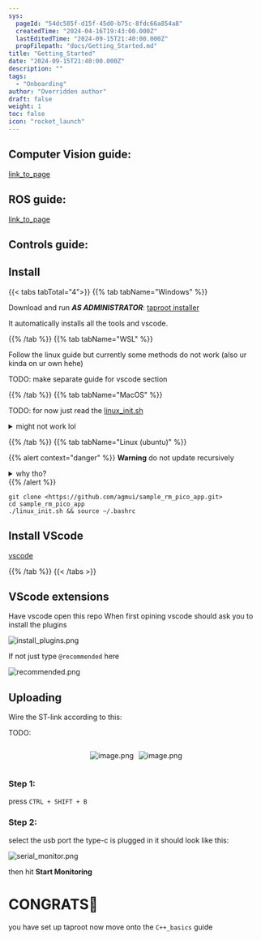 ```yaml
---
sys:
  pageId: "54dc585f-d15f-45d0-b75c-8fdc66a854a8"
  createdTime: "2024-04-16T19:43:00.000Z"
  lastEditedTime: "2024-09-15T21:40:00.000Z"
  propFilepath: "docs/Getting_Started.md"
title: "Getting_Started"
date: "2024-09-15T21:40:00.000Z"
description: ""
tags:
  - "Onboarding"
author: "Overridden author"
draft: false
weight: 1
toc: false
icon: "rocket_launch"
---
```


## Computer Vision guide:

[link_to_page](86d45bc0-388b-4d26-8848-44f255f73d0e)

## ROS guide:

[link_to_page](3c76c1de-ec8f-46d6-8b0a-294005edc2d5)

## Controls guide:

## Install

{{< tabs tabTotal="4">}}
{{% tab tabName="Windows" %}}

Download and run _**AS ADMINISTRATOR**_: [taproot installer](https://github.com/Thornbots/TeachingFreshies/releases/tag/1.0)

It automatically installs all the tools and vscode.

{{% /tab %}}
{{% tab tabName="WSL" %}}

Follow the linux guide but currently some methods do not work (also ur kinda on ur own hehe)

TODO: make separate guide for vscode section

{{% /tab %}}
{{% tab tabName="MacOS" %}}

TODO: for now just read the [linux_init.sh](https://github.com/agmui/sample_rm_pico_app/blob/main/linux_init.sh)

<details>
<summary>might not work lol</summary>

`brew install libusb pkg-config`

Next install: [vscode](https://code.visualstudio.com/Download)

</details>

{{% /tab %}}
{{% tab tabName="Linux (ubuntu)" %}}

{{% alert context="danger" %}}
**Warning** do not update recursively
<details>
<summary>why tho?</summary>
There are some submodules that may go on for a while (like tinyusb) and I highly
recommend you don't need to get them.
If you want to see what submodules I update just look in `linux_init.sh`
</details>
{{% /alert %}}

```shell
git clone <https://github.com/agmui/sample_rm_pico_app.git>
cd sample_rm_pico_app
./linux_init.sh && source ~/.bashrc
```

## Install VScode

[vscode](https://code.visualstudio.com/Download)

{{% /tab %}}
{{< /tabs >}}

## VScode extensions

Have vscode open this repo
When first opining vscode should ask you to install the plugins

![install_plugins.png](https://prod-files-secure.s3.us-west-2.amazonaws.com/d518164a-d88e-44d1-a4ee-3adb3bd8bce0/89bd30f0-1825-4e77-867b-0a41ce370880/install_plugins.png?X-Amz-Algorithm=AWS4-HMAC-SHA256&X-Amz-Content-Sha256=UNSIGNED-PAYLOAD&X-Amz-Credential=ASIAZI2LB466WWBDMZRG%2F20250415%2Fus-west-2%2Fs3%2Faws4_request&X-Amz-Date=20250415T022240Z&X-Amz-Expires=3600&X-Amz-Security-Token=IQoJb3JpZ2luX2VjEJr%2F%2F%2F%2F%2F%2F%2F%2F%2F%2FwEaCXVzLXdlc3QtMiJHMEUCIQC1LPE14wPDAA%2FRfIOuHRZ41TP7K%2F02d9OWgk%2FyQQCBLwIgJyKofh6zwwbaywmfgkrcmiE05UcKnlYlU2ean8eWHNMq%2FwMIIxAAGgw2Mzc0MjMxODM4MDUiDH05oYDjreM4k5EOIyrcAy2x8Ng%2BVJWvpHV5r1sjb8nLQaWJnT0VGeYrorgeaPdWQE8wWQjTFo%2BUkc2KoQpkWOinNSIHCSlsGgG0zfDpHO3USuY%2B6lOeF%2BHdk61NHm17nd48wdsVdxKRvJKCYCaVgPBlotpFcygfArP234LnApP2pk%2Ft2W31OUSNdQKESnw%2F0zbpIzoqohhF10wAnuhzfI4c%2BL6rK9OfFIaiOpALoTtPwDRr6rwFWzUpPTUw10Tt4tMBHX%2FcTk0ofoXXV9sPFGa%2BMjJ53xjcVLF1Fyfg8pBGGnNmYaiDH6kx0OCwgKxfZ9Z386EqdjjAq735WtJOpxyBYj1%2F0ew04Bb7IMhoDueq1nAmeEIUkkxeZ6GL0ARp8mji4ichJ9yQYbnTNzCIya7bEg5Y0IV1AkFmNcAUZoiP8lmgmckgABPKIY0Lk%2FiTXLji8GfJ9LRDXcYOcbtvu%2BVI5xZoGzERTy%2BZuBca43o5a0MKZxZXTnGE2MR3tAGoQjqae90T51fr2Uavh%2Fks3%2F4KTDQRmfBoXOB73P0b0MuekfaIqwSEXxEd1rSMin%2FXXpVXiLRbbQoFEEG89TxTxDFtaiSeVjZ3NTOZIdUOZPWs1V8ghS5Kv00gZHuwghqnpqWJyEGyRpEn%2Bnl8MMf59r8GOqUBnwQ3y%2FRpnqQgTHf%2BZnmwIK%2Fkb6HK2E0WKHv4xC%2Fb1Q0V3tFRLJ2jj2MkrAit%2FtlXtoHs7g1OaaJGa%2FzNxCoQbCFoOEuKPg4yI8%2BNm0kktePBIZo7LctikEK2YmFqVgL%2FAPD7PUSG0wBdQlQvHe1pMa2OHKtI6eKt40TLKLBFkdIo9a%2FTsRkmYnfAZuKkb2HxdvEOvkgQmLKaXKaOAeg7iblE3C7L&X-Amz-Signature=17203e439b218e7061a040392c1f8136816e2cb769f16268cf5d5882ca5b20e9&X-Amz-SignedHeaders=host&x-id=GetObject)

If not just type `@recommended` here  

![recommended.png](https://prod-files-secure.s3.us-west-2.amazonaws.com/d518164a-d88e-44d1-a4ee-3adb3bd8bce0/61e661e9-5d85-4dfc-be0d-8d2097a5e793/recommended.png?X-Amz-Algorithm=AWS4-HMAC-SHA256&X-Amz-Content-Sha256=UNSIGNED-PAYLOAD&X-Amz-Credential=ASIAZI2LB466WWBDMZRG%2F20250415%2Fus-west-2%2Fs3%2Faws4_request&X-Amz-Date=20250415T022240Z&X-Amz-Expires=3600&X-Amz-Security-Token=IQoJb3JpZ2luX2VjEJr%2F%2F%2F%2F%2F%2F%2F%2F%2F%2FwEaCXVzLXdlc3QtMiJHMEUCIQC1LPE14wPDAA%2FRfIOuHRZ41TP7K%2F02d9OWgk%2FyQQCBLwIgJyKofh6zwwbaywmfgkrcmiE05UcKnlYlU2ean8eWHNMq%2FwMIIxAAGgw2Mzc0MjMxODM4MDUiDH05oYDjreM4k5EOIyrcAy2x8Ng%2BVJWvpHV5r1sjb8nLQaWJnT0VGeYrorgeaPdWQE8wWQjTFo%2BUkc2KoQpkWOinNSIHCSlsGgG0zfDpHO3USuY%2B6lOeF%2BHdk61NHm17nd48wdsVdxKRvJKCYCaVgPBlotpFcygfArP234LnApP2pk%2Ft2W31OUSNdQKESnw%2F0zbpIzoqohhF10wAnuhzfI4c%2BL6rK9OfFIaiOpALoTtPwDRr6rwFWzUpPTUw10Tt4tMBHX%2FcTk0ofoXXV9sPFGa%2BMjJ53xjcVLF1Fyfg8pBGGnNmYaiDH6kx0OCwgKxfZ9Z386EqdjjAq735WtJOpxyBYj1%2F0ew04Bb7IMhoDueq1nAmeEIUkkxeZ6GL0ARp8mji4ichJ9yQYbnTNzCIya7bEg5Y0IV1AkFmNcAUZoiP8lmgmckgABPKIY0Lk%2FiTXLji8GfJ9LRDXcYOcbtvu%2BVI5xZoGzERTy%2BZuBca43o5a0MKZxZXTnGE2MR3tAGoQjqae90T51fr2Uavh%2Fks3%2F4KTDQRmfBoXOB73P0b0MuekfaIqwSEXxEd1rSMin%2FXXpVXiLRbbQoFEEG89TxTxDFtaiSeVjZ3NTOZIdUOZPWs1V8ghS5Kv00gZHuwghqnpqWJyEGyRpEn%2Bnl8MMf59r8GOqUBnwQ3y%2FRpnqQgTHf%2BZnmwIK%2Fkb6HK2E0WKHv4xC%2Fb1Q0V3tFRLJ2jj2MkrAit%2FtlXtoHs7g1OaaJGa%2FzNxCoQbCFoOEuKPg4yI8%2BNm0kktePBIZo7LctikEK2YmFqVgL%2FAPD7PUSG0wBdQlQvHe1pMa2OHKtI6eKt40TLKLBFkdIo9a%2FTsRkmYnfAZuKkb2HxdvEOvkgQmLKaXKaOAeg7iblE3C7L&X-Amz-Signature=a08f8aa8830b145897b68babb0738fe6ee68a66bacce53427ffaf980924c1c23&X-Amz-SignedHeaders=host&x-id=GetObject)

## Uploading

Wire the ST-link according to this:

TODO:

<div style="display: flex;flex-direction: row; column-gap:10px; max-width: 630px;justify-content: center;">
<div>

![image.png](https://prod-files-secure.s3.us-west-2.amazonaws.com/d518164a-d88e-44d1-a4ee-3adb3bd8bce0/210ecb78-1116-4d7b-b9b7-2292f66fa2c2/image.png?X-Amz-Algorithm=AWS4-HMAC-SHA256&X-Amz-Content-Sha256=UNSIGNED-PAYLOAD&X-Amz-Credential=ASIAZI2LB466UEUZW22X%2F20250415%2Fus-west-2%2Fs3%2Faws4_request&X-Amz-Date=20250415T022242Z&X-Amz-Expires=3600&X-Amz-Security-Token=IQoJb3JpZ2luX2VjEJr%2F%2F%2F%2F%2F%2F%2F%2F%2F%2FwEaCXVzLXdlc3QtMiJIMEYCIQD08ZqYJqnlOJgGzHtuZjoaVtF8NgPG7VpWuWLgF9fbdQIhANM2ef%2B6yeNJ7%2F46XLaIXBijkDIaPF1oLEaKuSir8DbfKv8DCCIQABoMNjM3NDIzMTgzODA1IgxY9m2BdASQEj5fFk0q3AMBNvVxWcpjfqSUAzKUx7k%2FuZtICoFmA88B35lCt46rF6%2Bqp6O7DKylYBDRFWdl0TZa7%2BC%2FmpC1UQfSrVky5MPO7e%2BnXJ0boR4HHz0l8rgirBRVodmklrY4xYKGpUd3Y40TxaE05ndosKOyDFnueHYX6WUL1OOSPH%2BXxowtzgsbG4F6jDy2VUNLd0s3Q%2BZgz8P8PS7sPCaxlHvmJ3fTma%2FLPf4Lrp%2B4hXSAO%2BDKCyYMqwNesyUQmTPpjlZMlCEmtMEHD0eeviegGQHUerYspJeh36IA30o%2BNagmVQXIsgpV3GU18%2BPZ7NU23nWOXarCzzAhaNaUqdDZ4K%2BhY2pGn4pgEfr%2FplAzygwR23ylLvJDjgrzAl%2FM%2Bs2P%2Bda3W1K0G2DWVgVBJYbLtuJvrIMc1blqtgmOCf%2F726SEJX68zNBzB2DH1Yc0zhxr8T6paqOEf3OmREpfBhIkKpC4ZRn9T2dx%2B27ogKa8VldG552uT0K5woMHLgtWiLTMwtUj1joqdvZdfnojmknloV7lHUw92XGNf8o%2FviuccQfdNKnrrvgImGRsHBhXmdsqDil64hZpn5cF3K4oatROlVsPLAMuvNvqf%2B3n7qQ8RpvEt4DFE6kDWxSYMxsRF6%2BZnNnxtzCP6%2Fa%2FBjqkAfUtcaqlD%2BcTZKrEfjHBwNZpFxk0IJGd7b3g5MVYJG2HGCSkhVlUg6BHiVxwaJOPTgmUS8yrfjEyq%2BUnnUn%2BouwYLezErIfWSg56aCKm5sn54JHTIPualGcQTXLO8ae0oD7BWnG7tuUCItJAk3ujMBtc8pABPYkCjxvhchnSuPCKcWcX6oU5F5Dmjz0xmkG0j%2FOYXktoyl0PvwXiVhKDH%2BZrahjj&X-Amz-Signature=d109f81484eabc68bc067fb55d0e12290bed2bf88d47c7e9b25e1fc69e72bc95&X-Amz-SignedHeaders=host&x-id=GetObject)

</div>
<div>

![image.png](https://prod-files-secure.s3.us-west-2.amazonaws.com/d518164a-d88e-44d1-a4ee-3adb3bd8bce0/33a0fd0f-8ca6-4a86-8e09-26e95ded1fff/image.png?X-Amz-Algorithm=AWS4-HMAC-SHA256&X-Amz-Content-Sha256=UNSIGNED-PAYLOAD&X-Amz-Credential=ASIAZI2LB4664H2WXQM5%2F20250415%2Fus-west-2%2Fs3%2Faws4_request&X-Amz-Date=20250415T022242Z&X-Amz-Expires=3600&X-Amz-Security-Token=IQoJb3JpZ2luX2VjEJr%2F%2F%2F%2F%2F%2F%2F%2F%2F%2FwEaCXVzLXdlc3QtMiJGMEQCIDyTV1OmobSFTsTdjgo23qHsjnoKkANRn0CkH7oSeRftAiAKdpasAF8ZV0VKaysliFVS6%2FOYPdv5G77qp9eLnhvPECr%2FAwgiEAAaDDYzNzQyMzE4MzgwNSIMISXggXwL%2BJTf%2BpoZKtwD46wBW4qnw%2BoaN3GjoMf1c7pj%2F9TTknew7nsN3hhoy4Wgl6r33gWO05zrQxRrTcfy9l29wceEXxKUk6CuUnZ1Z4x6%2FEWwcAy2OQqgTQ7SXfz3qZ8AQVMJ1ogi5Uwa90dg7JsSwUdIbdQjmxvG7S3RxYLxjpl8FaoHmX%2BSRJsGFrcPnFuUE6DVOTe4ieZlJCoZUVWCdlk3gxi1MxstNCSX4JY3uBu11IOYg3%2FVZ9D1looCQdmUKMItZJeiyAA5xA9omlRDQezsGdS5SKS%2BC%2FMSysTb7MZrBZxXmqFJij6HEYVw3v2htQosii3Il6%2FuxMEp5Wrmx6Z7HqK79SPxUVZRvaKJIYptyhIibzKJI6Difm%2FM%2B0vVlEQFTzjZ8pCFQ7fGhNa8KzGEMmDnOPQ%2BKImQKjuV9qrjCW5N9Xdg5seHb0MSYIY6jdVJ%2FHle72cTl33pt2gOJna5HckedgkC%2F1a98v6ge8FOprbxEH2A2TVIBMoFftu41Ho4qeD6HTgl0lVW2aMDFpZajTBnthkA8GO3OfAdnWGFLRMa6gGGQHr6y%2FYb46zRjZoJiCsoeUVJcaqDbL5T6uUN86k1XypL097sTwdEL7UexuR9gBOAEqtSi1lPDBdkpowrFlQbJCEwv%2Bz2vwY6pgEfDXyjUGCiZ6i9sTE0LFsL4EQvSznYeBzXkVPLNcXaty5WEDdl%2Bm2lVKc%2Bja1s8vO%2F%2BcULKcrrtBluxlpQgKR7clih%2Bw6jrXNvjt5l0Q1T2B2g3exi85iJ21l06rLg9x39LHn1N4zPe29MGQntda82rITAnnU6RCcZ1mjDy%2BM8ldtARD%2BI3op4Ci545J9lQBzWstJcX%2F%2F1TpF5HL7BituMYWB9eqkv&X-Amz-Signature=784aa0b2dab3e51b79fda18984904a274a475f3912fec157ac193ccf43b6d343&X-Amz-SignedHeaders=host&x-id=GetObject)

</div>
</div>

### Step 1:

press `CTRL + SHIFT + B`

### Step 2:

select the usb port the type-c is plugged in it should look like this:

![serial_monitor.png](https://prod-files-secure.s3.us-west-2.amazonaws.com/d518164a-d88e-44d1-a4ee-3adb3bd8bce0/f03f4774-05d4-4393-b6a0-d5efb6d315ab/serial_monitor.png?X-Amz-Algorithm=AWS4-HMAC-SHA256&X-Amz-Content-Sha256=UNSIGNED-PAYLOAD&X-Amz-Credential=ASIAZI2LB466WWBDMZRG%2F20250415%2Fus-west-2%2Fs3%2Faws4_request&X-Amz-Date=20250415T022240Z&X-Amz-Expires=3600&X-Amz-Security-Token=IQoJb3JpZ2luX2VjEJr%2F%2F%2F%2F%2F%2F%2F%2F%2F%2FwEaCXVzLXdlc3QtMiJHMEUCIQC1LPE14wPDAA%2FRfIOuHRZ41TP7K%2F02d9OWgk%2FyQQCBLwIgJyKofh6zwwbaywmfgkrcmiE05UcKnlYlU2ean8eWHNMq%2FwMIIxAAGgw2Mzc0MjMxODM4MDUiDH05oYDjreM4k5EOIyrcAy2x8Ng%2BVJWvpHV5r1sjb8nLQaWJnT0VGeYrorgeaPdWQE8wWQjTFo%2BUkc2KoQpkWOinNSIHCSlsGgG0zfDpHO3USuY%2B6lOeF%2BHdk61NHm17nd48wdsVdxKRvJKCYCaVgPBlotpFcygfArP234LnApP2pk%2Ft2W31OUSNdQKESnw%2F0zbpIzoqohhF10wAnuhzfI4c%2BL6rK9OfFIaiOpALoTtPwDRr6rwFWzUpPTUw10Tt4tMBHX%2FcTk0ofoXXV9sPFGa%2BMjJ53xjcVLF1Fyfg8pBGGnNmYaiDH6kx0OCwgKxfZ9Z386EqdjjAq735WtJOpxyBYj1%2F0ew04Bb7IMhoDueq1nAmeEIUkkxeZ6GL0ARp8mji4ichJ9yQYbnTNzCIya7bEg5Y0IV1AkFmNcAUZoiP8lmgmckgABPKIY0Lk%2FiTXLji8GfJ9LRDXcYOcbtvu%2BVI5xZoGzERTy%2BZuBca43o5a0MKZxZXTnGE2MR3tAGoQjqae90T51fr2Uavh%2Fks3%2F4KTDQRmfBoXOB73P0b0MuekfaIqwSEXxEd1rSMin%2FXXpVXiLRbbQoFEEG89TxTxDFtaiSeVjZ3NTOZIdUOZPWs1V8ghS5Kv00gZHuwghqnpqWJyEGyRpEn%2Bnl8MMf59r8GOqUBnwQ3y%2FRpnqQgTHf%2BZnmwIK%2Fkb6HK2E0WKHv4xC%2Fb1Q0V3tFRLJ2jj2MkrAit%2FtlXtoHs7g1OaaJGa%2FzNxCoQbCFoOEuKPg4yI8%2BNm0kktePBIZo7LctikEK2YmFqVgL%2FAPD7PUSG0wBdQlQvHe1pMa2OHKtI6eKt40TLKLBFkdIo9a%2FTsRkmYnfAZuKkb2HxdvEOvkgQmLKaXKaOAeg7iblE3C7L&X-Amz-Signature=08572548209095e65e1cc1c23e4897eb48ffa669979c94d16bb0a8cd3844b57a&X-Amz-SignedHeaders=host&x-id=GetObject)

then hit **Start Monitoring**

# CONGRATS🎉

you have set up taproot now move onto the `C++_basics` guide
